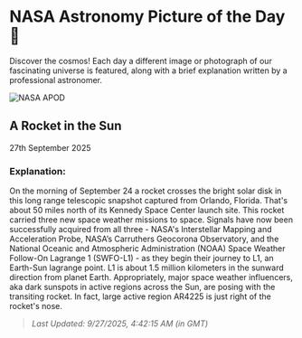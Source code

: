
  # NASA Astronomy Picture of the Day 🌌

  Discover the cosmos! Each day a different image or photograph of our fascinating universe is featured, along with a brief explanation written by a professional astronomer.

![NASA APOD](https://apod.nasa.gov/apod/image/2509/IMAP-IG2-001.JPG)

## A Rocket in the Sun

27th September 2025

### Explanation: 

On the morning of September 24 a rocket crosses the bright solar disk in this long range telescopic snapshot captured from Orlando, Florida. That's about 50 miles north of its Kennedy Space Center launch site. This rocket carried three new space weather missions to space. Signals have now been successfully acquired from all three - NASA's Interstellar Mapping and Acceleration Probe, NASA’s Carruthers Geocorona Observatory, and the National Oceanic and Atmospheric Administration (NOAA) Space Weather Follow-On Lagrange 1 (SWFO-L1) - as they begin their journey to L1, an Earth-Sun lagrange point. L1 is about 1.5 million kilometers in the sunward direction from planet Earth. Appropriately, major space weather influencers, aka dark sunspots in active regions across the Sun, are posing with the transiting rocket. In fact, large active region AR4225 is just right of the rocket's nose.

> _Last Updated: 9/27/2025, 4:42:15 AM (in GMT)_
